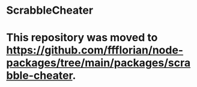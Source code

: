 # ScrabbleCheater

# This repository was moved to https://github.com/ffflorian/node-packages/tree/main/packages/scrabble-cheater.
